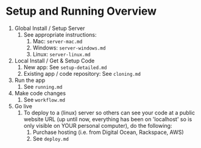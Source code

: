 # Setup and Running Overview

1. Global Install / Setup Server
	1. See appropriate instructions:
		1. Mac: `server-mac.md`
		2. Windows: `server-windows.md`
		3. Linux: `server-linux.md`
2. Local Install / Get & Setup Code
	1. New app: See `setup-detailed.md`
	2. Existing app / code repository: See `cloning.md`
3. Run the app
	1. See `running.md`
4. Make code changes
	1. See `workflow.md`
5. Go live
	1. To deploy to a (linux) server so others can see your code at a public website URL (up until now, everything has been on 'localhost' so is only visible on YOUR personal computer), do the following:
		1. Purchase hosting (i.e. from Digital Ocean, Rackspace, AWS)
		2. See `deploy.md`
		